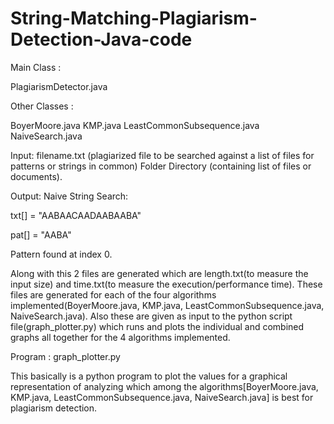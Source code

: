 # String-Matching-Plagiarism-Detection-Java-code

Main Class : 

PlagiarismDetector.java

Other Classes :

BoyerMoore.java
KMP.java
LeastCommonSubsequence.java
NaiveSearch.java

Input: filename.txt (plagiarized file to be searched against a list of files for patterns or strings in common)
Folder Directory (containing list of files or documents).



Output:
Naive String Search: 

txt[] =  "AABAACAADAABAABA"

pat[] =  "AABA"

Pattern found at index 0.

Along with this 2 files are generated which are length.txt(to measure the input size) and time.txt(to measure the execution/performance time). These files are generated for each of the four algorithms implemented(BoyerMoore.java, KMP.java, LeastCommonSubsequence.java, NaiveSearch.java). Also these are given as input to the python script file(graph_plotter.py) which runs and plots the individual and combined graphs all together for the 4 algorithms implemented.

Program : 
graph_plotter.py

This basically is a python program to plot the values for a graphical representation of analyzing which among the algorithms[BoyerMoore.java, KMP.java, LeastCommonSubsequence.java, NaiveSearch.java] is best for plagiarism detection.
